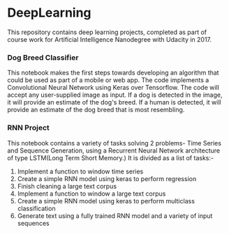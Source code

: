 # DeepLearning
This repository contains deep learning projects, completed as part of course work for Artificial Intelligence Nanodegree with Udacity in 2017.

### Dog Breed Classifier
This notebook makes the first steps towards developing an algorithm that could be used as part of a mobile or web app. The code implements a Convolutional Neural Network using Keras over Tensorflow.
The code will accept any user-supplied image as input. If a dog is detected in the image, it will provide an estimate of the dog's breed. If a human is detected, it will provide an estimate of the dog breed that is most resembling. 

### RNN Project

This notebook contains a variety of tasks solving 2 problems- Time Series and Sequence Generation, using a Recurrent Neural Network architecture of type LSTM(Long Term Short Memory.)
It is divided as a list of tasks:-
1. Implement a function to window time series
2. Create a simple RNN model using keras to perform regression
3. Finish cleaning a large text corpus
4. Implement a function to window a large text corpus
5. Create a simple RNN model using keras to perform multiclass classification
6. Generate text using a fully trained RNN model and a variety of input sequences
